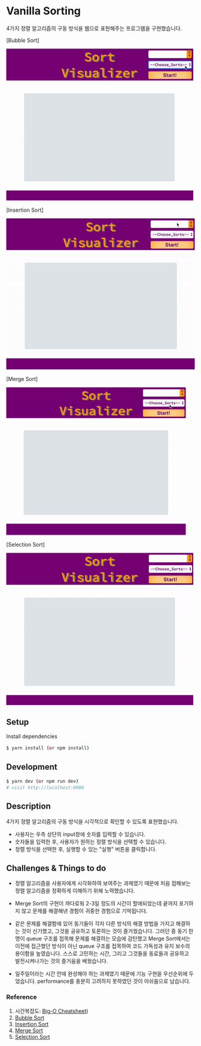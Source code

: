 # Vanilla Sorting

4가지 정렬 알고리즘의 구동 방식을 웹으로 표현해주는 프로그램을 구현했습니다.


[Bubble Sort]

![](gif/bubble-sort.gif)


[Insertion Sort]

![](gif/insertion-sort.gif)


[Merge Sort]

![](gif/merge-sort.gif)


[Selection Sort]

![](gif/selection-sort.gif)


## Setup

Install dependencies

```sh
$ yarn install (or npm install)
```

## Development

```sh
$ yarn dev (or npm run dev)
# visit http://localhost:8080
```

## Description

4가지 정렬 알고리즘의 구동 방식을 시각적으로 확인할 수 있도록 표현했습니다.

* 사용자는 우측 상단의 input창에 숫자를 입력할 수 있습니다.
* 숫자들을 입력한 후, 사용자가 원하는 정렬 방식을 선택할 수 있습니다.
* 정렬 방식을 선택한 후, 실행할 수 있는 "실행" 버튼을 클릭합니다.


## Challenges & Things to do


- 정렬 알고리즘을 사용자에게 시각화하여 보여주는 과제였기 때문에 처음 접해보는 정렬 알고리즘을 정확하게 이해하기 위해 노력했습니다.

- Merge Sort의 구현이 까다로워 2-3일 정도의 시간이 할애되었는데 끝까지 포기하지 않고 문제를 해결해낸 경험이 귀중한 경험으로 기억됩니다.

- 같은 문제를 해결함에 있어 동기들이 각자 다른 방식의 해결 방법을 가지고 해결하는 것이 신기했고, 그것을 공유하고 토론하는 것이 즐거웠습니다. 그러던 중 동기 한 명이 queue 구조를 접목해 문제를 해결하는 모습에 감탄했고 Merge Sort에서는 이전에 접근했던 방식이 아닌 queue 구조를 접목하여 코드 가독성과 유지 보수의 용이함을 높였습니다. 스스로 고민하는 시간, 그리고 그것들을 동료들과 공유하고 발전시켜나가는 것의 즐거움을 배웠습니다.

- 일주일이라는 시간 안에 완성해야 하는 과제였기 때문에 기능 구현을 우선순위에 두었습니다. performance를 충분히 고려하지 못하였던 것이 아쉬움으로 남습니다.


### Reference

1. 시간복잡도: [Big-O Cheatsheet](http://bigocheatsheet.com/))
2. [Bubble Sort](https://en.wikipedia.org/wiki/Bubble_sort)
3. [Insertion Sort](https://en.wikipedia.org/wiki/Insertion_sort)
4. [Merge Sort](https://en.wikipedia.org/wiki/Merge_sort)
5. [Selection Sort](https://en.wikipedia.org/wiki/Selection_sort)
